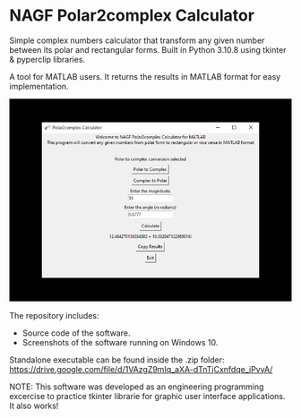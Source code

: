 # NAGF Polar2complex Calculator

Simple complex numbers calculator that transform any given number between its polar and rectangular forms. Built in Python 3.10.8 using tkinter & pyperclip libraries.

A tool for MATLAB users. It returns the results in MATLAB format for easy implementation.

![Main window sample](screenshots/001.png)

The repository includes:
* Source code of the software.
* Screenshots of the software running on Windows 10.

Standalone executable can be found inside the .zip folder: https://drive.google.com/file/d/1VAzgZ9mIq_aXA-dTnTjCxnfdqe_iPvyA/

NOTE: This software was developed as an engineering programming excercise to practice tkinter librarie for graphic user interface applications. It also works!
